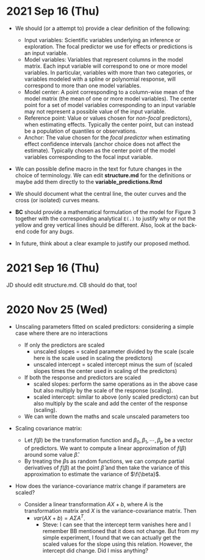 2021 Sep 16 (Thu)
=================

- We should (or a attempt to) provide a clear definition of the following:
	- Input variables: Scientific variables underlying an inference or exploration. The focal predictor we use for effects or predictions is an input variable.
	- Model variables: Variables that represent columns in the model matrix. Each input variable will correspond to one or more model variables. In particular, variables with more than two categories, or variables modeled with a spline or polynomial response, will correspond to more than one model variables.
	- Model center: A point corresponding to a column-wise mean of the model matrix (the mean of one or more model variables). The center point for a set of model variables corresponding to an input variable may not represent a possible value of the input variable.
	- Reference point: Value or values chosen for _non-focal_ predictors}, when estimating effects. Typically the center point, but can instead be a population of quantiles or observations.
	- Anchor: The value chosen for the _focal predictor_ when estimating effect confidence intervals (anchor choice does not affect the estimate). Typically chosen as the center point of the model variables corresponding to the focal input variable.
- We can possible define macro in the text for future changes in the choice of terminology. We can edit **structure.md** for the definitions or maybe add them directly to the **variable_predictions.Rmd**

- We should document what the central line, the outer curves and the cross (or isolated) curves means.

- **BC** should provide a mathematical formulation of the model for Figure 3 together with the corresponding analytical `E(.)` to justify why or not the yellow and grey vertical lines should be different. Also, look at the back-end code for any _bugs_.

- In future, think about a clear example to justify our proposed method.





2021 Sep 16 (Thu)
=================

JD should edit structure.md. CB should do that, too!

2020 Nov 25 (Wed)
=================

- Unscaling parameters fitted on scaled predictors: considering a simple case where there are no interactions
	- If only the predictors are scaled
		- unscaled slopes = scaled parameter divided by the scale (scale here is the scale used in scaling the predictors)
		- unscaled intercept = scaled intercept minus the sum of (scaled slopes times the center used in scaling of the predictors)
	- If both the response and predictors are scaled
		- scaled slopes: perform the same operations as in the above case but also multiply by the scale of the response (scaling).
		- scaled intercept: similar to above (only scaled predictors) can but also multiply by the scale and add the center of the response (scaling).
	- We can write down the maths and scale unscaled parameters too

- Scaling covariance matrix: 
	- Let $f(\beta)$ be the transformation function and $\beta_0, \beta_1, \cdots, \beta_p$ be a vector of predictors. We want to compute a linear approximation of $f(\beta)$ around some value $\hat{\beta}$.
	- By treating the $\beta$s as random functions, we can compute partial derivatives of $f(\beta)$ at the point $\hat{\beta}$ and then take the variance of this approximation to estimate the variance of $\f{\beta}$.
- How does the variance-covariance matrix change if parameters are scaled?
	- Consider a linear transformation $AX + b$, where $A$ is the transformation matrix and $X$ is the variance-covariance matrix. Then
		- $var(AX + b) = A\Sigma A^T$. 
			- Steve: I can see that the intercept term vanishes here and I remember BB mentioned that it does not change. But from my simple experiment, I found that we can actually get the scaled values for the slope using this relation. However, the intercept did change. Did I miss anything?


